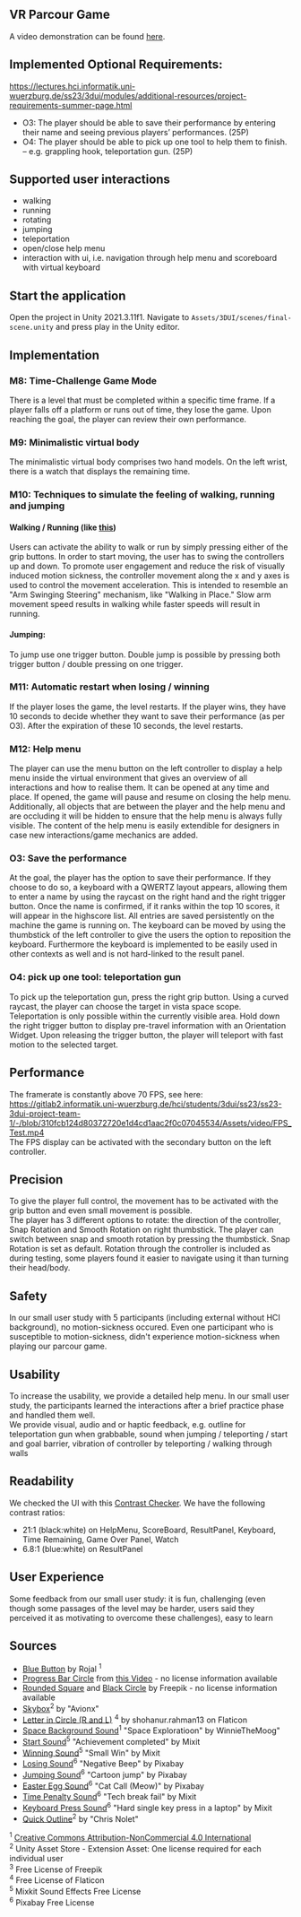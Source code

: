 ## VR Parcour Game
A video demonstration can be found [here](https://youtu.be/3ZPCepzHZYY?si=h4tKZsqJTyHpxGA2).
## Implemented Optional Requirements:

https://lectures.hci.informatik.uni-wuerzburg.de/ss23/3dui/modules/additional-resources/project-requirements-summer-page.html
- O3: The player should be able to save their performance by entering their name and seeing previous players’ performances.	(25P)
- O4: The player should be able to pick up one tool to help them to finish. – e.g. grappling hook, teleportation gun. (25P)

## Supported user interactions
- walking
- running
- rotating
- jumping
- teleportation
- open/close help menu
- interaction with ui, i.e. navigation through help menu and scoreboard with virtual keyboard

## Start the application
Open the project in Unity 2021.3.11f1. Navigate to `Assets/3DUI/scenes/final-scene.unity` and press play in the Unity editor.

## Implementation

### M8: Time-Challenge Game Mode
There is a level that must be completed within a specific time frame. If a player falls off a platform or runs out of time, they lose the game. Upon reaching the goal, the player can review their own performance.

### M9: Minimalistic virtual body
The minimalistic virtual body comprises two hand models. On the left wrist, there is a watch that displays the remaining time.

### M10: Techniques to simulate the feeling of walking, running and jumping
#### Walking / Running (like [this](https://youtu.be/o3fobq9Ncqw?feature=shared))

Users can activate the ability to walk or run by simply pressing either of the grip buttons. In order to start moving, the user has to swing the controllers up and down. To promote user engagement and reduce the risk of visually induced motion sickness, the controller movement along the x and y axes is used to control the movement acceleration. This is intended to resemble an "Arm Swinging Steering" mechanism, like "Walking in Place."
Slow arm movement speed results in walking while faster speeds will result in running.

#### Jumping:

To jump use one trigger button. Double jump is possible by pressing both trigger button / double pressing on one trigger.

### M11: Automatic restart when losing / winning
If the player loses the game, the level restarts. If the player wins, they have 10 seconds to decide whether they want to save their performance (as per O3). After the expiration of these 10 seconds, the level restarts.

### M12: Help menu
The player can use the menu button on the left controller to display a help menu inside the virtual environment that gives an overview of all interactions and how to realise them. It can be opened at any time and place. If opened, the game will pause and resume on closing the help menu. Additionally, all objects that are between the player and the help menu and are occluding it will be hidden to ensure that the help menu is always fully visible. The content of the help menu is easily extendible for designers in case new interactions/game mechanics are added.

### O3: Save the performance
At the goal, the player has the option to save their performance. If they choose to do so, a keyboard with a QWERTZ layout appears, allowing them to enter a name by using the raycast on the right hand and the right trigger button. Once the name is confirmed, if it ranks within the top 10 scores, it will appear in the highscore list. All entries are saved persistently on the machine the game is running on.
The keyboard can be moved by using the thumbstick of the left controller to give the users the option to reposition the keyboard. Furthermore the keyboard is implemented to be easily used in other contexts as well and is not hard-linked to the result panel.

### O4: pick up one tool: teleportation gun
To pick up the teleportation gun, press the right grip button. Using a curved raycast, the player can choose the target in vista space scope. Teleportation is only possible within the currently visible area. Hold down the right trigger button to display pre-travel information with an Orientation Widget. Upon releasing the trigger button, the player will teleport with fast motion to the selected target.

## Performance
The framerate is constantly above 70 FPS, see here: https://gitlab2.informatik.uni-wuerzburg.de/hci/students/3dui/ss23/ss23-3dui-project-team-1/-/blob/310fcb124d80372720e1d4cd1aac2f0c07045534/Assets/video/FPS_Test.mp4  
The FPS display can be activated with the secondary button on the left controller.

## Precision
To give the player full control, the movement has to be activated with the grip button and even small movement is possible.  
The player has 3 different options to rotate: the direction of the controller, Snap Rotation and Smooth Rotation on right thumbstick. The player can switch between snap and smooth rotation by pressing the thumbstick. Snap Rotation is set as default. Rotation through the controller is included as during testing, some players found it easier to navigate using it than turning their head/body.

## Safety
In our small user study with 5 participants (including external without HCI background), no motion-sickness occured. Even one participant who is susceptible to motion-sickness, didn't experience motion-sickness when playing our parcour game.

## Usability
To increase the usability, we provide a detailed help menu. In our small user study, the participants learned the interactions after a brief practice phase and handled them well.  
We provide visual, audio and or haptic feedback, e.g. outline for teleportation gun when grabbable, sound when jumping / teleporting / start and goal barrier, vibration of controller by teleporting / walking through walls

## Readability
We checked the UI with this [Contrast Checker](https://webaim.org/resources/contrastchecker/). We have the following contrast ratios:
- 21:1 (black:white) on HelpMenu, ScoreBoard, ResultPanel, Keyboard, Time Remaining, Game Over Panel, Watch
- 6.8:1 (blue:white) on ResultPanel

## User Experience
Some feedback from our small user study: it is fun, challenging (even though some passages of the level may be harder, users said they perceived it as motivating to overcome these challenges), easy to learn


## Sources

- [Blue Button](https://www.pngall.com/button-png/) by Rojal <sup>1</sup>
- [Progress Bar Circle](https://drive.google.com/file/d/16xcdTMNiWnT3nFQF9Vq_QZq91_m6JgT7/view) from [this Video](https://youtu.be/2MSMmPWedyg) - no license information available
- [Rounded Square](https://www.flaticon.com/free-icon/square-of-rounded-corners_44773) and [Black Circle](https://www.flaticon.com/free-icon/black-circle_14) by Freepik - no license information available
- [Skybox](https://assetstore.unity.com/packages/2d/textures-materials/sky/skybox-series-free-103633)<sup>2</sup> by "Avionx"
- [Letter in Circle (R and L)](https://www.flaticon.com/packs/alphabet-a-to-z-52) <sup>4</sup> by shohanur.rahman13 on Flaticon
- [Space Background Sound](https://filmmusic.io/song/10077-space-exploration)<sup>1</sup> "Space Exploratioon" by WinnieTheMoog"
- [Start Sound](https://mixkit.co/free-sound-effects/goal/)<sup>5</sup> "Achievement completed" by Mixit
- [Winning Sound](https://mixkit.co/free-sound-effects/win/)<sup>5</sup> "Small Win" by Mixit
- [Losing Sound](https://pixabay.com/de/sound-effects/negative-beeps-6008/)<sup>6</sup> "Negative Beep" by Pixabay
-  [Jumping Sound](https://pixabay.com/de/sound-effects/cartoon-jump-6462/)<sup>6</sup> "Cartoon jump" by Pixabay
- [Easter Egg Sound](https://pixabay.com/de/sound-effects/cat-call-meow-102607/)<sup>6</sup> "Cat Call (Meow)" by Pixabay
- [Time Penalty Sound](https://mixkit.co/free-sound-effects/wrong/)<sup>6</sup> "Tech break fail" by Mixit
- [Keyboard Press Sound](https://mixkit.co/free-sound-effects/keyboard/)<sup>6</sup> "Hard single key press in a laptop" by Mixit
- [Quick Outline](https://assetstore.unity.com/packages/tools/particles-effects/quick-outline-115488)<sup>2</sup> by "Chris Nolet"

<sup>1</sup> [Creative Commons Attribution-NonCommercial 4.0 International](https://creativecommons.org/licenses/by-nc/4.0/)  
<sup>2</sup> Unity Asset Store - Extension Asset: One license required for each individual user  
<sup>3</sup> Free License of Freepik  
<sup>4</sup> Free License of Flaticon  
<sup>5</sup> Mixkit Sound Effects Free License  
<sup>6</sup> Pixabay Free License  
